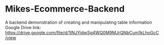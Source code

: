 # Mikes-Ecommerce-Backend
A backend demonstration of creating and manipulating table information
Google Drive link: https://drive.google.com/file/d/1INJYidwSg4WQ0M9MJrQNbCum1kLhoGcC/view
